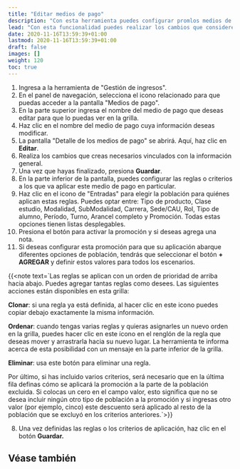 ```yaml
---
title: "Editar medios de pago"
description: "Con esta herramienta puedes configurar promlos medios de pago que se utilizarán al momento de realizar el pago de un tickets."
lead: "Con esta funcionalidad puedes realizar los cambios que consideres necesarios al nivel de sus reglas o criterios relacionados."
date: 2020-11-16T13:59:39+01:00
lastmod: 2020-11-16T13:59:39+01:00
draft: false
images: []
weight: 120
toc: true
---
```


1. Ingresa a la herramienta de "Gestión de ingresos".
1. En el panel de navegación, selecciona el icono relacionado para que puedas acceder a la pantalla "Medios de pago".
1. En la parte superior ingresa el nombre del medio de pago que deseas editar para que lo puedas ver en la grilla.
1. Haz clic en el nombre del medio de pago cuya información deseas modificar.
1. La pantalla "Detalle de los medios de pago" se abrirá. Aquí, haz clic en **Editar**.
1. Realiza los cambios que creas necesarios vinculados con la información general.
1. Una vez que hayas finalizado, presiona **Guardar**.
1. En la parte inferior de la pantalla, puedes configurar las reglas o criterios a los que va aplicar este medio de pago en particular.
1. Haz clic en el icono de "Entradas" para elegir la población para quiénes aplican estas reglas. Puedes optar entre: Tipo de producto, Clase estudio, Modalidad, SubModalidad, Carrera, Sede/CAU, Rol, Tipo de alumno, Período, Turno, Arancel completo y Promoción. Todas estas opciones tienen listas desplegables. 
1. Presiona el botón para activar la promoción y si deseas agrega una nota.
1. Si deseas configurar esta promoción para que su aplicación abarque diferentes opciones de población, tendrás que seleccionar el botón **+ AGREGAR** y definir estos valores para todos los escenarios.

{{<note text=`Las reglas se aplican con un orden de prioridad de arriba hacia abajo. Puedes agregar tantas reglas como desees. Las siguientes acciones están disponibles en esta grilla:
<br>

<b>Clonar</b>: si una regla ya está definida, al hacer clic en este icono puedes copiar debajo exactamente la misma información.
<br>

<b>Ordenar</b>: cuando tengas varias reglas y quieras asignarles un nuevo orden en la grilla, puedes hacer clic en este ícono en el renglón de la regla que deseas mover y arrastrarla hacia su nuevo lugar. La herramienta te informa acerca de esta posibilidad con un mensaje en la parte inferior de la grilla.
<br>

<b>Eliminar</b>: usa este botón para eliminar una regla.
<br>

Por último, si has incluido varios criterios, será necesario que en la última fila definas cómo se aplicará la promoción a la parte de la población excluida. Si colocas un cero en el campo valor, esto significa que no se desea incluir ningún otro tipo de población a la promoción y si ingresas otro valor (por ejemplo, cinco) este descuento será aplicado al resto de la población que se excluyó en los criterios anteriores.`>}}

8. Una vez definidas las reglas o los criterios de aplicación, haz clic en el botón **Guardar.**

## Véase también

<!-- {{< link text="Consultar medios de pagos" to="consultar-mediosdepago" >}} -->
